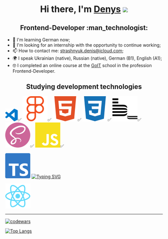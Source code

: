 <h1 align="center">Hi there, I'm <a href="https://github.com/lordponchik" target="_blank">Denys</a> 
<img src="https://github.com/blackcater/blackcater/raw/main/images/Hi.gif" height="32"/></h1>

<h2 align="center">Frontend-Developer :man_technologist:</h2>

- 🧠 I'm learning German now;
- 📝 I'm looking for an internship with the opportunity to continue working;
- 📫 How to contact me: [strashnyuk.denis@icloud.com](strashnyuk.denis@icloud.com);
- 🌍 I speak Ukrainian (native), Russian (native), German (B1), English (A1);
- 🤓 I completed an online course at the [GoIT](https://goit.global/ua/) school in the profession Frontend-Developer.

<h2 align="center">Studying development technologies</h2>

<img src="./icons/visualstudiocode.svg" width="40"/>✅ ![](./icons/figma.svg)✅ ![](./icons/html5.svg)✅ ![](./icons/css3.svg)✅ ![](./icons/bem.svg)✅ ![](./icons/sass.svg)✅ ![](./icons/javascript.svg)✅    

![](./icons/typescript.svg) [![Typing SVG](https://readme-typing-svg.herokuapp.com?font=Fira+Code&pause=1000&vCenter=true&width=200&height=40&lines=is+being+studied)](https://git.io/typing-svg) 

![](./icons/react.svg)

---

[![codewars](https://www.codewars.com/users/LordPonchik/badges/small)](https://www.codewars.com/users/LordPonchik)

[![Top Langs](https://github-readme-stats.vercel.app/api/top-langs/?username=lordponchik&layout=compact)](https://github.com/anuraghazra/github-readme-stats)
